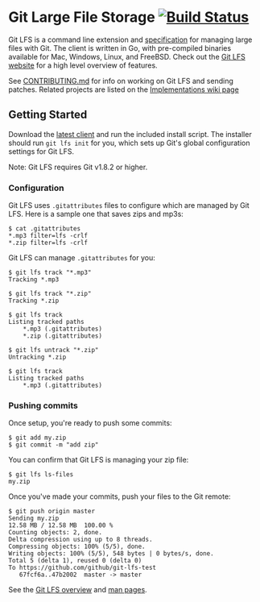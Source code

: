 # Git Large File Storage [![Build Status](https://travis-ci.org/github/git-lfs.svg?branch=master)](https://travis-ci.org/github/git-lfs)

Git LFS is a command line extension and [specification](docs/spec.md) for
managing large files with Git. The client is written in Go, with pre-compiled
binaries available for Mac, Windows, Linux, and FreeBSD. Check out the
[Git LFS website][page] for a high level overview of features.

See [CONTRIBUTING.md](CONTRIBUTING.md) for info on working on Git LFS and
sending patches. Related projects are listed on the [Implementations wiki page](https://github.com/github/git-lfs/wiki/Implementations)

[page]: https://git-lfs.github.com/

## Getting Started

Download the [latest client][rel] and run the included install script.  The
installer should run `git lfs init` for you, which sets up Git's global
configuration settings for Git LFS.

Note: Git LFS requires Git v1.8.2 or higher.

[rel]: https://github.com/github/git-lfs/releases

### Configuration

Git LFS uses `.gitattributes` files to configure which are managed by Git LFS.
Here is a sample one that saves zips and mp3s:

    $ cat .gitattributes
    *.mp3 filter=lfs -crlf
    *.zip filter=lfs -crlf

Git LFS can manage `.gitattributes` for you:

    $ git lfs track "*.mp3"
    Tracking *.mp3

    $ git lfs track "*.zip"
    Tracking *.zip

    $ git lfs track
    Listing tracked paths
        *.mp3 (.gitattributes)
        *.zip (.gitattributes)

    $ git lfs untrack "*.zip"
    Untracking *.zip

    $ git lfs track
    Listing tracked paths
        *.mp3 (.gitattributes)

### Pushing commits

Once setup, you're ready to push some commits:

    $ git add my.zip
    $ git commit -m "add zip"

You can confirm that Git LFS is managing your zip file:

    $ git lfs ls-files
    my.zip

Once you've made your commits, push your files to the Git remote:

    $ git push origin master
    Sending my.zip
    12.58 MB / 12.58 MB  100.00 %
    Counting objects: 2, done.
    Delta compression using up to 8 threads.
    Compressing objects: 100% (5/5), done.
    Writing objects: 100% (5/5), 548 bytes | 0 bytes/s, done.
    Total 5 (delta 1), reused 0 (delta 0)
    To https://github.com/github/git-lfs-test
       67fcf6a..47b2002  master -> master

See the [Git LFS overview](https://github.com/github/git-lfs/tree/master/docs)
and [man pages](https://github.com/github/git-lfs/tree/master/docs/man).
